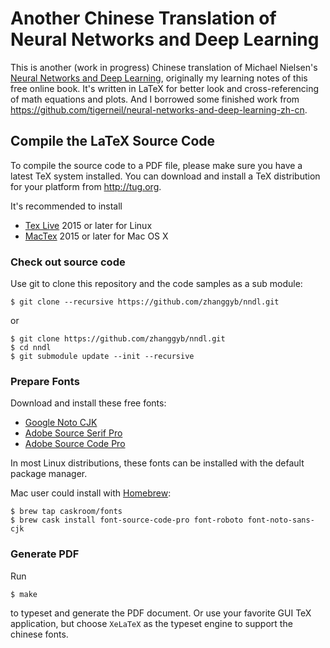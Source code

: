 # Another Chinese Translation of Neural Networks and Deep Learning

This is another (work in progress) Chinese translation of Michael Nielsen's
[Neural Networks and Deep Learning](http://neuralnetworksanddeeplearning.com/),
originally my learning notes of this free online book. It's written in
LaTeX for better look and cross-referencing of math equations and plots. And I
borrowed some finished work from
https://github.com/tigerneil/neural-networks-and-deep-learning-zh-cn.

## Compile the LaTeX Source Code

To compile the source code to a PDF file, please make sure you have a latest TeX
system installed. You can download and install a TeX distribution for your
platform from http://tug.org.

It's recommended to install
- [Tex Live](http://tug.org/texlive/) 2015 or later for Linux
- [MacTex](http://tug.org/mactex/) 2015 or later for Mac OS X

### Check out source code

Use git to clone this repository and the code samples as a sub module:

```shell
$ git clone --recursive https://github.com/zhanggyb/nndl.git
```

or

```shell
$ git clone https://github.com/zhanggyb/nndl.git
$ cd nndl
$ git submodule update --init --recursive
```

### Prepare Fonts

Download and install these free fonts:

- [Google Noto CJK](https://www.google.com/get/noto/help/cjk/)
- [Adobe Source Serif Pro](https://github.com/adobe-fonts/source-serif-pro)
- [Adobe Source Code Pro](https://github.com/adobe-fonts/source-code-pro)

In most Linux distributions, these fonts can be installed with the default package manager.

Mac user could install with [Homebrew](https://brew.sh/):

```shell
$ brew tap caskroom/fonts
$ brew cask install font-source-code-pro font-roboto font-noto-sans-cjk
```

### Generate PDF

Run

``` shell
$ make
```

to typeset and generate the PDF document. Or use your favorite GUI TeX
application, but choose `XeLaTeX` as the typeset engine to support the chinese
fonts.

